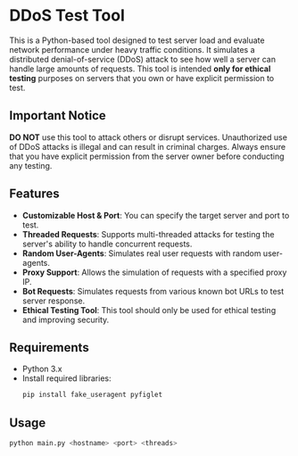 # DDoS Test Tool

This is a Python-based tool designed to test server load and evaluate network performance under heavy traffic conditions. It simulates a distributed denial-of-service (DDoS) attack to see how well a server can handle large amounts of requests. This tool is intended **only for ethical testing** purposes on servers that you own or have explicit permission to test.

## **Important Notice**
**DO NOT** use this tool to attack others or disrupt services. Unauthorized use of DDoS attacks is illegal and can result in criminal charges. Always ensure that you have explicit permission from the server owner before conducting any testing.

## Features
- **Customizable Host & Port**: You can specify the target server and port to test.
- **Threaded Requests**: Supports multi-threaded attacks for testing the server's ability to handle concurrent requests.
- **Random User-Agents**: Simulates real user requests with random user-agents.
- **Proxy Support**: Allows the simulation of requests with a specified proxy IP.
- **Bot Requests**: Simulates requests from various known bot URLs to test server response.
- **Ethical Testing Tool**: This tool should only be used for ethical testing and improving security.

## Requirements

- Python 3.x
- Install required libraries:
    ```bash
    pip install fake_useragent pyfiglet
    ```

## Usage

```bash
python main.py <hostname> <port> <threads>
